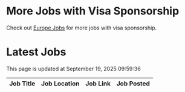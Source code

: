 # More Jobs with Visa Sponsorship

Check out [Europe Jobs](https://github.com/sureshparimi/europejobs#latest-jobs) for more jobs with visa sponsorship.

# Latest Jobs

This page is updated at September 19, 2025 09:59:36

| Job Title | Job Location | Job Link | Job Posted |
| --- | --- | --- | --- |
